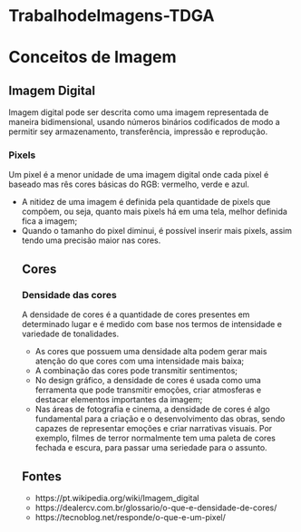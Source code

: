 # TrabalhodeImagens-TDGA
<h1>Conceitos de Imagem</h1>
<h2>Imagem Digital</h2>
<p>Imagem digital pode ser descrita como uma imagem  representada de maneira bidimensional, usando números binários codificados de modo a permitir sey armazenamento, transferência, impressão e reprodução.</p>
<h3>Pixels</h3>


<p> Um pixel é a menor unidade de uma imagem digital onde cada pixel é baseado mas rês cores básicas do RGB: vermelho, verde e azul.</p>
<ul>
  <li>A nitidez de uma imagem é definida pela quantidade de pixels que compõem, ou seja, quanto mais pixels há em uma tela, melhor definida fica a imagem;</li>
  <li>Quando o tamanho do pixel diminui, é possível inserir mais pixels, assim tendo uma precisão maior nas cores.</li>













<h2>Cores</h2>
<h3>Densidade das cores</h3>
<p>A densidade de cores é a quantidade de cores presentes em determinado lugar e é medido com base nos termos de intensidade e variedade de tonalidades.</p>
<ul>
    <li>As cores que possuem uma densidade alta podem gerar mais atenção do que cores com uma intensidade mais baixa;</li>
    <li>A combinação das cores pode transmitir sentimentos;</li>
    <li>No design gráfico, a densidade de cores é usada como uma ferramenta que pode transmitir emoções, criar atmosferas e destacar elementos importantes da imagem;</li>
    <li>Nas áreas de fotografia e cinema, a densidade de cores é algo fundamental para a criação e o desenvolvimento das obras, sendo capazes de representar emoções e criar narrativas visuais. Por exemplo, filmes de terror normalmente tem uma paleta de cores fechada e escura, para passar uma seriedade para o assunto.</li>
</ul>


<h2>Fontes</h2>
<ul>
  <li>https://pt.wikipedia.org/wiki/Imagem_digital</li>
  <li>https://dealercv.com.br/glossario/o-que-e-densidade-de-cores/</li>
  <li>https://tecnoblog.net/responde/o-que-e-um-pixel/</li>
</ul>

